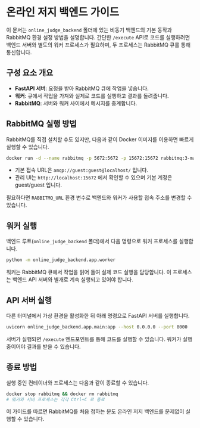# 온라인 저지 백엔드 가이드

이 문서는 `online_judge_backend` 폴더에 있는 비동기 백엔드의 기본 동작과 RabbitMQ 환경 설정 방법을 설명합니다. 간단한 `/execute` API로 코드를 실행하려면 백엔드 서버와 별도의 워커 프로세스가 필요하며, 두 프로세스는 RabbitMQ 큐를 통해 통신합니다.

## 구성 요소 개요
- **FastAPI 서버**: 요청을 받아 RabbitMQ 큐에 작업을 넣습니다.
- **워커**: 큐에서 작업을 가져와 실제로 코드를 실행하고 결과를 돌려줍니다.
- **RabbitMQ**: 서버와 워커 사이에서 메시지를 중계합니다.

## RabbitMQ 실행 방법
RabbitMQ를 직접 설치할 수도 있지만, 다음과 같이 Docker 이미지를 이용하면 빠르게 실행할 수 있습니다.

```bash
docker run -d --name rabbitmq -p 5672:5672 -p 15672:15672 rabbitmq:3-management
```

- 기본 접속 URL은 `amqp://guest:guest@localhost/` 입니다.
- 관리 UI는 `http://localhost:15672` 에서 확인할 수 있으며 기본 계정은 guest/guest 입니다.

필요하다면 `RABBITMQ_URL` 환경 변수로 백엔드와 워커가 사용할 접속 주소를 변경할 수 있습니다.

## 워커 실행
백엔드 루트(`online_judge_backend` 폴더)에서 다음 명령으로 워커 프로세스를 실행합니다.

```bash
python -m online_judge_backend.app.worker
```

워커는 RabbitMQ 큐에서 작업을 읽어 들여 실제 코드 실행을 담당합니다. 이 프로세스는 백엔드 API 서버와 별개로 계속 실행되고 있어야 합니다.

## API 서버 실행
다른 터미널에서 가상 환경을 활성화한 뒤 아래 명령으로 FastAPI 서버를 실행합니다.

```bash
uvicorn online_judge_backend.app.main:app --host 0.0.0.0 --port 8000
```

서버가 실행되면 `/execute` 엔드포인트를 통해 코드를 실행할 수 있습니다. 워커가 실행 중이어야 결과를 받을 수 있습니다.

## 종료 방법
실행 중인 컨테이너와 프로세스는 다음과 같이 종료할 수 있습니다.

```bash
docker stop rabbitmq && docker rm rabbitmq
# 워커와 서버 프로세스는 각각 Ctrl+C 로 종료
```

이 가이드를 따르면 RabbitMQ를 처음 접하는 분도 온라인 저지 백엔드를 문제없이 실행할 수 있습니다.
